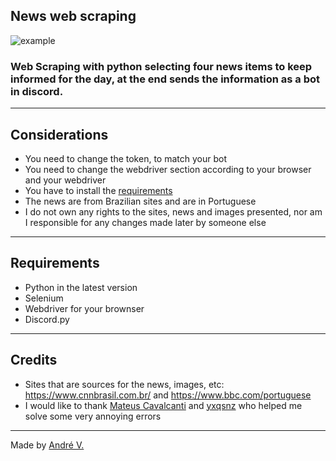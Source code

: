 ## News web scraping
![example](https://cdn.discordapp.com/attachments/774302890142597160/864983040643039282/unknown.png)
### Web Scraping with python selecting four news items to keep informed for the day, at the end sends the information as a bot in discord. 

---

## Considerations
* You need to change the token, to match your bot
* You need to change the webdriver section according to your browser and your webdriver
* You have to install the [requirements](#requirements)
* The news are from Brazilian sites and are in Portuguese
* I do not own any rights to the sites, news and images presented, nor am I responsible for any changes made later by someone else

---

## Requirements

* Python in the latest version
* Selenium
* Webdriver for your brownser
* Discord.py


---

## Credits
* Sites that are sources for the news, images, etc: https://www.cnnbrasil.com.br/ and https://www.bbc.com/portuguese
* I would like to thank [Mateus Cavalcanti](https://github.com/Mateus-Cavalcanti) and [yxqsnz](https://github.com/yxqsnz) who helped me solve some very annoying errors

---

Made by [André V.](https://github.com/Dedsd)